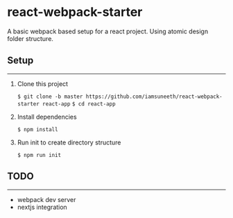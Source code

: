 # react-webpack-starter
A basic webpack based setup for a react project. Using atomic design folder structure.

## Setup
---
1. Clone this project

    `$ git clone -b master https://github.com/iamsuneeth/react-webpack-starter react-app`
    `$ cd react-app`

2. Install dependencies

    `$ npm install`  

3. Run init to create directory structure

    `$ npm run init` 


## TODO
---
- webpack dev server
- nextjs integration